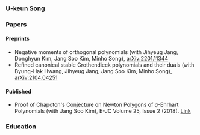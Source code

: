 ### U-keun Song


### Papers
#### Preprints
- Negative moments of orthogonal polynomials (with Jihyeug Jang, Donghyun Kim, Jang Soo Kim, Minho Song), [arXiv:2201.11344](https://arxiv.org/abs/2201.11344)
- Refined canonical stable Grothendieck polynomials and their duals (with Byung-Hak Hwang, Jihyeug Jang, Jang Soo Kim, Minho Song), [arXiv:2104.04251](https://arxiv.org/abs/2104.04251)

#### Published
- Proof of Chapoton's Conjecture on Newton Polygons of $q$-Ehrhart Polynomials (with Jang Soo Kim), E-JC Volume 25, Issue 2 (2018). [Link](https://www.combinatorics.org/ojs/index.php/eljc/article/view/v25i2p51)
### Education
